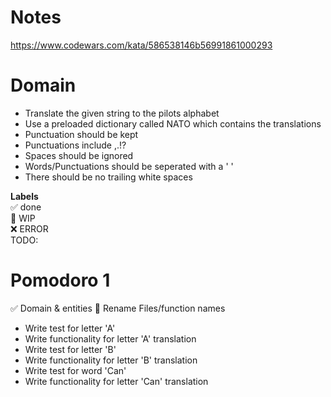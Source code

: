 # Notes

https://www.codewars.com/kata/586538146b56991861000293

# Domain

- Translate the given string to the pilots alphabet
- Use a preloaded dictionary called NATO which contains the translations
- Punctuation should be kept
- Punctuations include ,.!?
- Spaces should be ignored
- Words/Punctuations should be seperated with a ' '
- There should be no trailing white spaces

**Labels**  
✅ done  
🚧 WIP  
❌ ERROR  
TODO:

# Pomodoro 1

✅ Domain & entities
🚧 Rename Files/function names

- Write test for letter 'A'
- Write functionality for letter 'A' translation
- Write test for letter 'B'
- Write functionality for letter 'B' translation
- Write test for word 'Can'
- Write functionality for letter 'Can' translation
